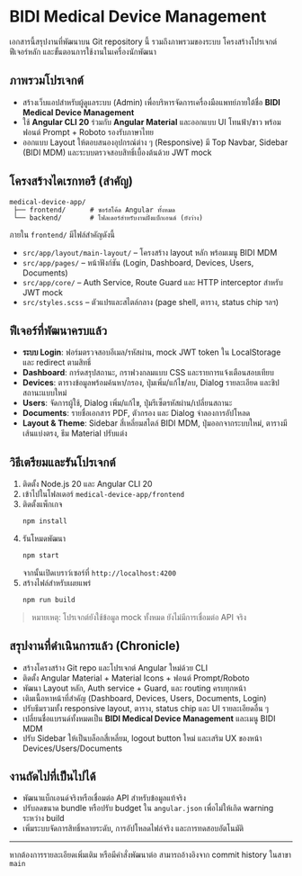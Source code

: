# BIDI Medical Device Management

เอกสารนี้สรุปงานที่พัฒนาบน Git repository นี้ รวมถึงภาพรวมของระบบ โครงสร้างโปรเจกต์ ฟีเจอร์หลัก และขั้นตอนการใช้งานในเครื่องนักพัฒนา

## ภาพรวมโปรเจกต์
- สร้างเว็บแอปสำหรับผู้ดูแลระบบ (Admin) เพื่อบริหารจัดการเครื่องมือแพทย์ภายใต้ชื่อ **BIDI Medical Device Management**
- ใช้ **Angular CLI 20** ร่วมกับ **Angular Material** และออกแบบ UI โทนฟ้า/ขาว พร้อมฟอนต์ Prompt + Roboto รองรับภาษาไทย
- ออกแบบ Layout ให้ตอบสนองอุปกรณ์ต่าง ๆ (Responsive) มี Top Navbar, Sidebar (BIDI MDM) และระบบตรวจสอบสิทธิ์เบื้องต้นด้วย JWT mock

## โครงสร้างไดเรกทอรี (สำคัญ)
```
medical-device-app/
 ├── frontend/      # ซอร์สโค้ด Angular ทั้งหมด
 └── backend/       # โฟลเดอร์สำหรับงานฝั่งแบ็กเอนด์ (ยังว่าง)
```
ภายใน `frontend/` มีไฟล์สำคัญดังนี้
- `src/app/layout/main-layout/` – โครงสร้าง layout หลัก พร้อมเมนู BIDI MDM
- `src/app/pages/` – หน้าฟังก์ชัน (Login, Dashboard, Devices, Users, Documents)
- `src/app/core/` – Auth Service, Route Guard และ HTTP interceptor สำหรับ JWT mock
- `src/styles.scss` – ตัวแปรและสไตล์กลาง (page shell, ตาราง, status chip ฯลฯ)

## ฟีเจอร์ที่พัฒนาครบแล้ว
- **ระบบ Login**: ฟอร์มตรวจสอบอีเมล/รหัสผ่าน, mock JWT token ใน LocalStorage และ redirect ตามสิทธิ์
- **Dashboard**: การ์ดสรุปสถานะ, กราฟวงกลมแบบ CSS และรายการแจ้งเตือนสอบเทียบ
- **Devices**: ตารางข้อมูลพร้อมค้นหา/กรอง, ปุ่มเพิ่ม/แก้ไข/ลบ, Dialog รายละเอียด และชิปสถานะแบบใหม่
- **Users**: จัดการผู้ใช้, Dialog เพิ่ม/แก้ไข, ปุ่มรีเซ็ตรหัสผ่าน/เปลี่ยนสถานะ
- **Documents**: รายชื่อเอกสาร PDF, ตัวกรอง และ Dialog จำลองการอัปโหลด
- **Layout & Theme**: Sidebar สี่เหลี่ยมสไตล์ BIDI MDM, ปุ่มออกจากระบบใหม่, ตารางมีเส้นแบ่งตรง, ธีม Material ปรับแต่ง

## วิธีเตรียมและรันโปรเจกต์
1. ติดตั้ง Node.js 20 และ Angular CLI 20
2. เข้าไปในโฟลเดอร์ `medical-device-app/frontend`
3. ติดตั้งแพ็กเกจ
   ```bash
   npm install
   ```
4. รันโหมดพัฒนา
   ```bash
   npm start
   ```
   จากนั้นเปิดเบราว์เซอร์ที่ `http://localhost:4200`
5. สร้างไฟล์สำหรับเผยแพร่
   ```bash
   npm run build
   ```

> หมายเหตุ: โปรเจกต์ยังใช้ข้อมูล mock ทั้งหมด ยังไม่มีการเชื่อมต่อ API จริง

## สรุปงานที่ดำเนินการแล้ว (Chronicle)
- สร้างโครงสร้าง Git repo และโปรเจกต์ Angular ใหม่ด้วย CLI
- ติดตั้ง Angular Material + Material Icons + ฟอนต์ Prompt/Roboto
- พัฒนา Layout หลัก, Auth service + Guard, และ routing ครบทุกหน้า
- เติมเนื้อหาหน้าที่สำคัญ (Dashboard, Devices, Users, Documents, Login)
- ปรับธีมรวมทั้ง responsive layout, ตาราง, status chip และ UI รายละเอียดอื่น ๆ
- เปลี่ยนชื่อแบรนด์ทั้งหมดเป็น **BIDI Medical Device Management** และเมนู BIDI MDM
- ปรับ Sidebar ให้เป็นบล็อกสี่เหลี่ยม, logout button ใหม่ และเสริม UX ของหน้า Devices/Users/Documents

## งานถัดไปที่เป็นไปได้
- พัฒนาแบ็กเอนด์จริงหรือเชื่อมต่อ API สำหรับข้อมูลแท้จริง
- ปรับลดขนาด bundle หรือปรับ budget ใน `angular.json` เพื่อไม่ให้เกิด warning ระหว่าง build
- เพิ่มระบบจัดการสิทธิ์หลายระดับ, การอัปโหลดไฟล์จริง และการทดสอบอัตโนมัติ

---
หากต้องการรายละเอียดเพิ่มเติม หรือมีคำสั่งพัฒนาต่อ สามารถอ้างอิงจาก commit history ในสาขา `main`
